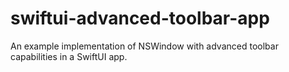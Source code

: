 # swiftui-advanced-toolbar-app
 An example implementation of NSWindow with advanced toolbar capabilities in a SwiftUI app.
